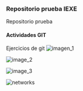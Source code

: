 ### Repositorio prueba IEXE 

Repositorio prueba 

#### Actividades GIT 

Ejercicios de git
![imagen_1](https://user-images.githubusercontent.com/98004867/150475482-ecf3a112-f742-43ce-872b-6a41ea2c01f8.png)

![image_2](https://user-images.githubusercontent.com/98004867/150475495-fa69f7cd-2331-4630-b633-fc75de6275a8.png)

![image_3](https://user-images.githubusercontent.com/98004867/150475511-5f204269-a310-481d-b31a-a60f6d7daa7c.png)


![networks](https://user-images.githubusercontent.com/98004867/150475964-9b4f2bfc-445e-498a-85d9-3cbf24a4c1bd.png)
